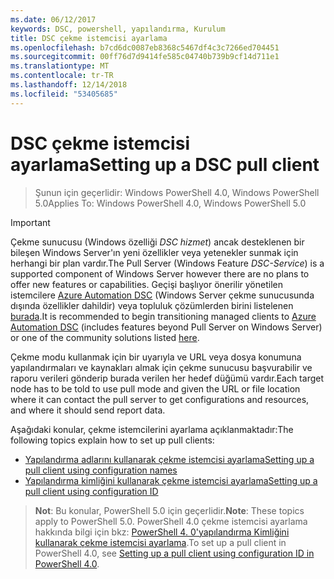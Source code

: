 ```yaml
---
ms.date: 06/12/2017
keywords: DSC, powershell, yapılandırma, Kurulum
title: DSC çekme istemcisi ayarlama
ms.openlocfilehash: b7cd6dc0087eb8368c5467df4c3c7266ed704451
ms.sourcegitcommit: 00ff76d7d9414fe585c04740b739b9cf14d711e1
ms.translationtype: MT
ms.contentlocale: tr-TR
ms.lasthandoff: 12/14/2018
ms.locfileid: "53405685"
---
```

# <a name="setting-up-a-dsc-pull-client"></a><span data-ttu-id="9dbd7-103">DSC çekme istemcisi ayarlama</span><span class="sxs-lookup"><span data-stu-id="9dbd7-103">Setting up a DSC pull client</span></span>

> <span data-ttu-id="9dbd7-104">Şunun için geçerlidir: Windows PowerShell 4.0, Windows PowerShell 5.0</span><span class="sxs-lookup"><span data-stu-id="9dbd7-104">Applies To: Windows PowerShell 4.0, Windows PowerShell 5.0</span></span>

> [!IMPORTANT]
> <span data-ttu-id="9dbd7-105">Çekme sunucusu (Windows özelliği *DSC hizmet*) ancak desteklenen bir bileşen Windows Server'ın yeni özellikler veya yetenekler sunmak için herhangi bir plan vardır.</span><span class="sxs-lookup"><span data-stu-id="9dbd7-105">The Pull Server (Windows Feature *DSC-Service*) is a supported component of Windows Server however there are no plans to offer new features or capabilities.</span></span> <span data-ttu-id="9dbd7-106">Geçişi başlıyor önerilir yönetilen istemcilere [Azure Automation DSC](/azure/automation/automation-dsc-getting-started) (Windows Server çekme sunucusunda dışında özellikler dahildir) veya topluluk çözümlerden birini listelenen [burada](pullserver.md#community-solutions-for-pull-service).</span><span class="sxs-lookup"><span data-stu-id="9dbd7-106">It is recommended to begin transitioning managed clients to [Azure Automation DSC](/azure/automation/automation-dsc-getting-started) (includes features beyond Pull Server on Windows Server) or one of the community solutions listed [here](pullserver.md#community-solutions-for-pull-service).</span></span>

<span data-ttu-id="9dbd7-107">Çekme modu kullanmak için bir uyarıyla ve URL veya dosya konumuna yapılandırmaları ve kaynakları almak için çekme sunucusu başvurabilir ve raporu verileri gönderip burada verilen her hedef düğümü vardır.</span><span class="sxs-lookup"><span data-stu-id="9dbd7-107">Each target node has to be told to use pull mode and given the URL or file location where it can contact the pull server to get configurations and resources, and where it should send report data.</span></span>

<span data-ttu-id="9dbd7-108">Aşağıdaki konular, çekme istemcilerini ayarlama açıklanmaktadır:</span><span class="sxs-lookup"><span data-stu-id="9dbd7-108">The following topics explain how to set up pull clients:</span></span>

* [<span data-ttu-id="9dbd7-109">Yapılandırma adlarını kullanarak çekme istemcisi ayarlama</span><span class="sxs-lookup"><span data-stu-id="9dbd7-109">Setting up a pull client using configuration names</span></span>](pullClientConfigNames.md)
* [<span data-ttu-id="9dbd7-110">Yapılandırma kimliğini kullanarak çekme istemcisi ayarlama</span><span class="sxs-lookup"><span data-stu-id="9dbd7-110">Setting up a pull client using configuration ID</span></span>](pullClientConfigID.md)

> <span data-ttu-id="9dbd7-111">**Not**: Bu konular, PowerShell 5.0 için geçerlidir.</span><span class="sxs-lookup"><span data-stu-id="9dbd7-111">**Note**: These topics apply to PowerShell 5.0.</span></span> <span data-ttu-id="9dbd7-112">PowerShell 4.0 çekme istemcisi ayarlama hakkında bilgi için bkz: [PowerShell 4. 0'yapılandırma Kimliğini kullanarak çekme istemcisi ayarlama](pullClientConfigID4.md).</span><span class="sxs-lookup"><span data-stu-id="9dbd7-112">To set up a pull client in PowerShell 4.0, see [Setting up a pull client using configuration ID in PowerShell 4.0](pullClientConfigID4.md).</span></span>